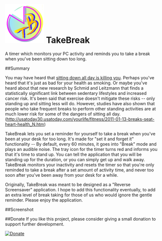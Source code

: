 ![](https://raw.githubusercontent.com/nobuyukinyuu/TakeBreak/master/tb128.png) TakeBreak
=========

A timer which monitors your PC activity and reminds you to take a break when you've been sitting down too long.

##Summary

You may have heard that [sitting down all day is killing you](http://www.nbcnews.com/health/cancer/heres-just-how-bad-sitting-around-you-n132471).  Perhaps you've heard that it's just as bad for your health as smoking.  Or maybe you've heard about that new research by Schmid and Leitzmann that finds a statistically significant link between sedentary lifestyles and increased cancer risk.  It's been said that exercise doesn't mitigate these risks -- only standing up and sitting less will do.  However, studies have also shown that people who take frequent breaks to perform other standing activities are at much lower risk for some of the dangers of sitting all day.  (http://usatoday30.usatoday.com/yourlife/fitness/2011-01-13-breaks-seat-heart-health_N.htm)

TakeBreak lets you set a reminder for yourself to take a break when you've been at your desk for too long.  It's made for "set it and forget it" functionality -- By default, every 60 minutes, it goes into "Break" mode and plays an audible noise.  The tray icon for the timer turns red and informs you that it's time to stand up.  You can tell the application that you will be standing up for the duration, or you can simply get up and walk away.  TakeBreak monitors your inactivity and resets the timer so that you're only reminded to take a break after a set amount of activity time, and never too soon after you've been away from your desk for a while.

Originally, TakeBreak was meant to be designed as a "Reverse Screensaver" application.  I hope to add this functionality eventually, to add an extra level of break taking for those of us who would ignore the gentle reminder.  Please enjoy the application.

##Screenshot


##Donate
If you like this project, please consider giving a small donation to support further development.

[![Donate](https://www.paypalobjects.com/en_US/i/btn/btn_donate_LG.gif)](https://www.paypal.com/cgi-bin/webscr?cmd=_donations&business=RHZMPB4RL3T82&lc=US&item_name=Nobu%27s%20Monkey%2dX%20projects&currency_code=USD&bn=PP%2dDonationsBF%3abtn_donate_LG%2egif%3aNonHosted)

